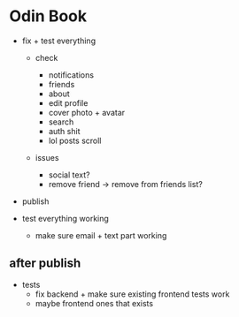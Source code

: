 # Odin Book

- fix + test everything

  - check

    - notifications
    - friends
    - about
    - edit profile
    - cover photo + avatar
    - search
    - auth shit
    - lol posts scroll

  - issues
    - social text?
    - remove friend -> remove from friends list?

- publish

- test everything working
  - make sure email + text part working

## after publish

- tests
  - fix backend + make sure existing frontend tests work
  - maybe frontend ones that exists
